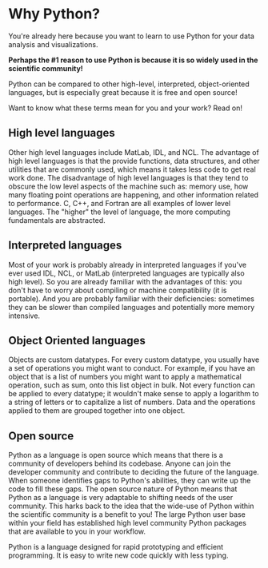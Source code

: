 # Why Python?

You're already here because you want to learn to use Python for your data analysis and visualizations.

**Perhaps the #1 reason to use Python is because it is so widely used in the scientific community!**

Python can be compared to other high-level, interpreted, object-oriented languages, but is especially great because it is free and open source!

Want to know what these terms mean for you and your work? Read on!

## High level languages

Other high level languages include MatLab, IDL, and NCL. The advantage of high level languages is that the provide functions, data structures, and other utilities that are commonly used, which means it takes less code to get real work done. The disadvantage of high level languages is that they tend to obscure the low level aspects of the machine such as: memory use, how many floating point operations are happening, and other information related to performance. C, C++, and Fortran are all examples of lower level languages. The "higher" the level of language, the more computing fundamentals are abstracted.

## Interpreted languages

Most of your work is probably already in interpreted languages if you've ever used IDL, NCL, or MatLab (interpreted languages are typically also high level). So you are already familiar with the advantages of this: you don't have to worry about compiling or machine compatibility (it is portable). And you are probably familiar with their deficiencies: sometimes they can be slower than compiled languages and potentially more memory intensive.

## Object Oriented languages

Objects are custom datatypes. For every custom datatype, you usually have a set of operations you might want to conduct. For example, if you have an object that is a list of numbers you might want to apply a mathematical operation, such as sum, onto this list object in bulk. Not every function can be applied to every datatype; it wouldn't make sense to apply a logarithm to a string of letters or to capitalize a list of numbers. Data and the operations applied to them are grouped together into one object.

## Open source

Python as a language is open source which means that there is a community of developers behind its codebase. Anyone can join the developer community and contribute to deciding the future of the language. When someone identifies gaps to Python's abilities, they can write up the code to fill these gaps. The open source nature of Python means that Python as a language is very adaptable to shifting needs of the user community. This harks back to the idea that the wide-use of Python within the scientific community is a benefit to you! The large Python user base within your field has established high level community Python packages that are available to you in your workflow.

Python is a language designed for rapid prototyping and efficient programming. It is easy to write new code quickly with less typing.
